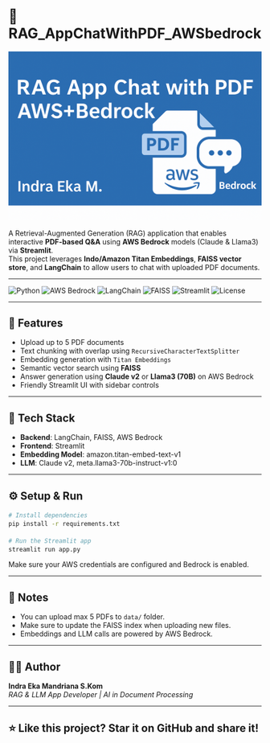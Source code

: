 # 🧠 RAG_AppChatWithPDF_AWSbedrock

![Banner](assets/banner.png)

A Retrieval-Augmented Generation (RAG) application that enables interactive **PDF-based Q&A** using **AWS Bedrock** models (Claude & Llama3) via **Streamlit**.  
This project leverages **Indo/Amazon Titan Embeddings**, **FAISS vector store**, and **LangChain** to allow users to chat with uploaded PDF documents.

---

![Python](https://img.shields.io/badge/Python-3.10+-blue?style=flat&logo=python)
![AWS Bedrock](https://img.shields.io/badge/AWS-Bedrock-orange?style=flat&logo=amazonaws)
![LangChain](https://img.shields.io/badge/Framework-LangChain-purple?style=flat)
![FAISS](https://img.shields.io/badge/VectorStore-FAISS-blue?style=flat)
![Streamlit](https://img.shields.io/badge/UI-Streamlit-red?style=flat)
![License](https://img.shields.io/badge/License-MIT-lightgrey?style=flat)

---

## 🚀 Features

- Upload up to 5 PDF documents
- Text chunking with overlap using `RecursiveCharacterTextSplitter`
- Embedding generation with `Titan Embeddings`
- Semantic vector search using **FAISS**
- Answer generation using **Claude v2** or **Llama3 (70B)** on AWS Bedrock
- Friendly Streamlit UI with sidebar controls

---

## 🧱 Tech Stack

- **Backend**: LangChain, FAISS, AWS Bedrock
- **Frontend**: Streamlit
- **Embedding Model**: amazon.titan-embed-text-v1
- **LLM**: Claude v2, meta.llama3-70b-instruct-v1:0


---

## ⚙️ Setup & Run

```bash
# Install dependencies
pip install -r requirements.txt

# Run the Streamlit app
streamlit run app.py
```

Make sure your AWS credentials are configured and Bedrock is enabled.

---

## 📌 Notes

- You can upload max 5 PDFs to `data/` folder.
- Make sure to update the FAISS index when uploading new files.
- Embeddings and LLM calls are powered by AWS Bedrock.

---

## 👨‍💻 Author

**Indra Eka Mandriana S.Kom**  
_RAG & LLM App Developer | AI in Document Processing_

---

## ⭐ Like this project? Star it on GitHub and share it!
